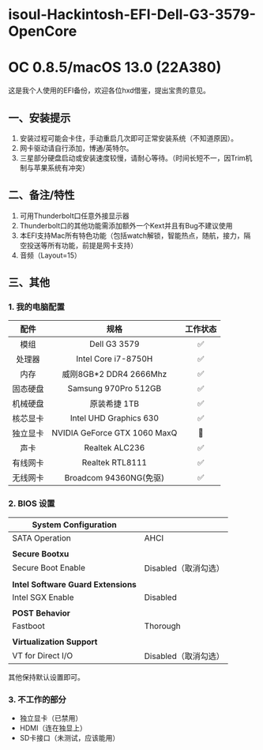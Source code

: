 # isoul-Hackintosh-EFI-Dell-G3-3579-OpenCore

# OC 0.8.5/macOS 13.0 (22A380)
这是我个人使用的EFI备份，欢迎各位hxd借鉴，提出宝贵的意见。

## 一、安装提示
1. 安装过程可能会卡住，手动重启几次即可正常安装系统（不知道原因）。
2. 网卡驱动请自行添加，博通/英特尔。
3. 三星部分硬盘启动或安装速度较慢，请耐心等待。（时间长短不一，因Trim机制与苹果系统有冲突）

## 二、备注/特性
1. 可用Thunderbolt口任意外接显示器
2. Thunderbolt口的其他功能需添加额外一个Kext并且有Bug不建议使用
3. 本EFI支持Mac所有特色功能（包括watch解锁，智能热点，随航，接力，隔空投送等所有功能，前提是网卡支持）
4. 音频（Layout=15）

## 三、其他

### 1. 我的电脑配置

|   配件   |             规格              | 工作状态 |
| :------: | :---------------------------: | :------: |
|   模组   |         Dell G3 3579          |    ✅     |
|  处理器  | Intel Core i7-8750H |    ✅     |
|   内存   |    威刚8GB*2 DDR4 2666Mhz    |    ✅     |
| 固态硬盘 |   Samsung 970Pro 512GB   |    ✅     |
| 机械硬盘 |         原装希捷 1TB        |    ✅     |
| 核芯显卡 |    Intel UHD Graphics 630    |    ✅     |
| 独立显卡 |  NVIDIA GeForce GTX 1060 MaxQ  |    🚫     |
|   声卡   |        Realtek ALC236         |    ✅     |
| 有线网卡 |        Realtek RTL8111        |    ✅     |
| 无线网卡 |     Broadcom 94360NG(免驱)     |  ✅  |

### 2. BIOS 设置

| **System Configuration** |      |
| --- | --- |
| SATA Operation       | AHCI |
|                      |      |
| **Secure Bootxu**   |      |
| Secure Boot Enable   | Disabled（取消勾选） |
|  |                    |
| **Intel Software Guard Extensions** |                    |
| Intel SGX Enable | Disabled           |
|  |                    |
| **POST Behavior** |                    |
| Fastboot | Thorough           |
|  |                    |
| **Virtualization Support** |                    |
| VT for Direct I/O | Disabled（取消勾选） |

其他保持默认设置即可。


### 3. 不工作的部分

- 独立显卡（已禁用）
- HDMI（连在独显上）
- SD卡接口（未测试，应该能用）
